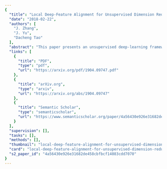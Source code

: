 ```yaml
---
{
  "title": "Local Deep-Feature Alignment for Unsupervised Dimension Reduction",
  "date": "2018-02-22",
  "authors": [
    "J. Zhang",
    "J. Yu",
    "Dacheng Tao"
  ],
  "abstract": "This paper presents an unsupervised deep-learning framework named local deep-feature alignment (LDFA) for dimension reduction. We construct neighbourhood for each data sample and learn a local stacked contractive auto-encoder (SCAE) from the neighbourhood to extract the local deep features. Next, we exploit an affine transformation to align the local deep features of each neighbourhood with the global features. Moreover, we derive an approach from LDFA to map explicitly a new data sample into the learned low-dimensional subspace. The advantage of the LDFA method is that it learns both local and global characteristics of the data sample set: the local SCAEs capture local characteristics contained in the data set, while the global alignment procedures encode the interdependencies between neighbourhoods into the final low-dimensional feature representations. Experimental results on data visualization, clustering, and classification show that the LDFA method is competitive with several well-known dimension reduction techniques, and exploiting locality in deep learning is a research topic worth further exploring.",
  "links": [
    {
      "title": "PDF",
      "type": "pdf",
      "url": "https://arxiv.org/pdf/1904.09747.pdf"
    },
    {
      "title": "arXiv.org",
      "type": "arxiv",
      "url": "https://arxiv.org/abs/1904.09747"
    },
    {
      "title": "Semantic Scholar",
      "type": "semanticscholar",
      "url": "https://www.semanticscholar.org/paper/4a56430e926e31682de458cbfbcf14083cdd7070"
    }
  ],
  "supervision": [],
  "tasks": [],
  "methods": [],
  "thumbnail": "local-deep-feature-alignment-for-unsupervised-dimension-reduction-thumb.jpg",
  "card": "local-deep-feature-alignment-for-unsupervised-dimension-reduction-card.jpg",
  "s2_paper_id": "4a56430e926e31682de458cbfbcf14083cdd7070"
}
---
```


